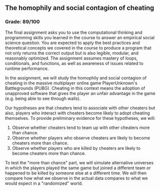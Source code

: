 ## The homophily and social contagion of cheating

### Grade: 89/100

The final assignment asks you to use the computational thinking and programming skills you learned in the course to answer an empirical social science question. You are expected to apply the best practices and theoretical concepts we covered in the course to produce a program that not only returns the correct output but is also legible, modular, and reasonably optimized. The assignment assumes mastery of loops, conditionals, and functions, as well as awareness of issues related to runtime performance.

In the assignment, we will study the homophily and social contagion of cheating in the massive multiplayer online game PlayerUnknown's Battlegrounds (PUBG). Cheating in this context means the adoption of unapproved software that gives the player an unfair advantage in the game (e.g. being able to see through walls).

Our hypotheses are that cheaters tend to associate with other cheaters but also, players who interact with cheaters become likely to adopt cheating themselves. To provide preliminary evidence for these hypotheses, we will:

1. Observe whether cheaters tend to team up with other cheaters more than chance.
2. Observe whether players who observe cheaters are likely to become cheaters more than chance.
3. Observe whether players who are killed by cheaters are likely to become cheaters more than chance.

To test the "more than chance" part, we will simulate alternative universes in which the players played the same game but joined a different team or happened to be killed by someone else at a different time. We will then compare how what we observe in the actual data compares to what we would expect in a "randomized" world.
